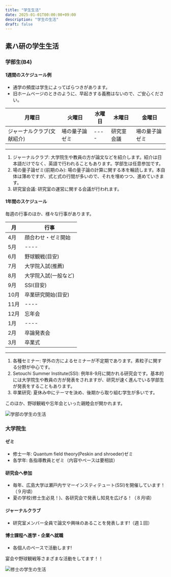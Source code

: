 ```yaml
---
title: "学生生活"
date: 2025-01-01T00:00:00+09:00
description: "学生の生活"
draft: false
---
```

<!-- This area up to !--more-- is displayed in Home page as summary. -->

## 素ハ研の学生生活

<!--more-->

### 学部生(B4)

#### 1週間のスケジュール例

- 通学の頻度は学生によってばらつきがあります。
- 旧ホームページのときのように、早起きする義務はないので、ご安心ください。

|月曜日|火曜日|水曜日|木曜日|金曜日|
|----|----|----|----|----|
|ジャーナルクラブ(文献紹介)|場の量子論ゼミ|----|研究室会議|場の量子論ゼミ|

---

1. ジャーナルクラブ: 大学院生や教員の方が論文などを紹介します。紹介は日本語だけでなく、英語で行われることもあります。学部生は任意参加です。
2. 場の量子論ゼミ(前期のみ): 場の量子論の計算に関する本を輪読します。本自体は薄めですが、式と式の行間が多いので、それを埋めつつ、進めていきます。
3. 研究室会議: 研究室の運営に関する会議が行われます。

#### 1年間のスケジュール

毎週の行事のほか、様々な行事があります。

|月|行事|
|----|----|
|4月| 顔合わせ・ゼミ開始 |
|5月|---- |
|6月|野球観戦(目安) |
|7月| 大学院入試(推薦) |
|8月|大学院入試(一般など)|
|9月|SSI(目安)|
|10月|卒業研究開始(目安)|
|11月|----|
|12月|忘年会|
|1月|----|
|2月|卒論発表会|
|3月|卒業式|

---

1. 各種セミナー: 学外の方によるセミナーが不定期であります。素粒子に関する分野が中心です。
2. Setouchi Summer Institute(SSI): 例年8-9月に開かれる研究会です。基本的には大学院生や教員の方が発表をされますが、研究が速く進んでいる学部生が発表をすることもあります。
3. 卒業研究: 夏休み中にテーマを決め、後期から取り組む学生が多いです。

このほか、野球観戦や忘年会といった親睦会が開かれます。

![学部の学生の生活](imgs/学部生の生活.jpg)

### 大学院生

#### ゼミ

- 修士一年: Quantum field theory(Peskin and shroeder)ゼミ
- 各学年: 各指導教員とゼミ（内容やペースは要相談）

#### 研究会へ参加

- 毎年、広島大学は瀬戸内サマーインスティテュート(SSI)を開催しています！（９月頃）
- 夏の学校(修士生必見！)、各研究会で発表し知見を広げる！（８月頃）

#### ジャーナルクラブ

- 研究室メンバー全員で論文や興味のあることを発表します!（週１回）

#### 博士課程へ進学・企業へ就職

- 各個人のペースで活動します!

宴会や野球観戦等さまざまな活動をしてます！！

![修士の学生の生活](imgs/修士生の過ごし方.jpg)